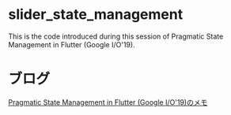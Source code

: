 # slider_state_management

This is the code introduced during this session of Pragmatic State Management in Flutter (Google I/O'19).


# ブログ

[Pragmatic State Management in Flutter (Google I/O'19)のメモ](https://kwmt27.net/2019/05/18/googleio_flutter_state_management/)

